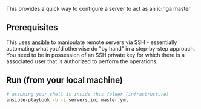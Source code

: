 This provides a quick way to configure a server to act as an icinga master 

## Prerequisites

This uses [ansible](https://docs.ansible.com/ansible/latest/index.html) to manipulate remote servers via SSH - essentially automating what you'd otherwise do "by hand" in a step-by-step approach.
You need to be in possession of an SSH private key for which there is a associated user that is authorized to perform the operations.

## Run (from your local machine)

```sh
# assuming your shell is inside this folder (infrastructure)
ansible-playbook -b -i servers.ini master.yml
```
